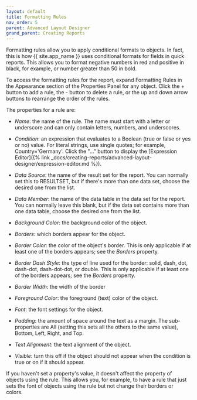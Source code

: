 ```yaml
---
layout: default
title: Formatting Rules
nav_order: 5
parent: Advanced Layout Designer
grand_parent: Creating Reports
---
```

Formatting rules allow you to apply conditional formats to objects. In fact, this is how {{ site.app_name }} uses conditional formats for fields in quick reports. This allows you to format negative numbers in red and positive in black, for example, or number greater than 50 in bold.

To access the formatting rules for the report, expand Formatting Rules in the Appearance section of the Properties Panel for any object. Click the + button to add a rule, the - button to delete a rule, or the up and down arrow buttons to rearrange the order of the rules.

The properties for a rule are:

* *Name*: the name of the rule. The name must start with a letter or underscore and can only contain letters, numbers, and underscores.

* *Condition*: an expression that evaluates to a Boolean (true or false or yes or no) value. For literal strings, use single quotes; for example, Country='Germany'. Click the "..." button to display the [Expression Editor]({% link _docs/creating-reports/advanced-layout-designer/expression-editor.md %}).

* *Data Source*: the name of the result set for the report. You can normally set this to RESULTSET, but if there's more than one data set, choose the desired one from the list.

* *Data Member*: the name of the data table in the data set for the report. You can normally leave this blank, but if the data set contains more than one data table, choose the desired one from the list.

* *Background Color*: the background color of the object.

* *Borders*: which borders appear for the object.

* *Border Color*: the color of the object's border. This is only applicable if at least one of the borders appears; see the *Borders* property.

* *Border Dash Style*: the type of line used for the border: solid, dash, dot, dash-dot, dash-dot-dot, or double. This is only applicable if at least one of the borders appears; see the *Borders* property.

* *Border Width*: the width of the border

* *Foreground Color*: the foreground (text) color of the object.

* *Font*: the font settings for the object.

* *Padding*: the amount of space around the text as a margin. The sub-properties are All (setting this sets all the others to the same value), Bottom, Left, Right, and Top.

* *Text Alignment*: the text alignment of the object.

* *Visible*: turn this off if the object should not appear when the condition is true or on if it should appear.

If you haven't set a property's value, it doesn't affect the property of objects using the rule. This allows you, for example, to have a rule that just sets the font of objects using the rule but not change their borders or colors.